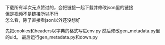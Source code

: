 下载所有半次元点赞过的，会把链接一起下载并修改json里的链接  
但是视频不是链接所以不行  
怎么看，除了直接看json以外还没想好  

先把cookies和headers以字典的格式写进env.py
然后修改gen_metadata.py里的uid。
最后运行gen_metadata.py和down.py